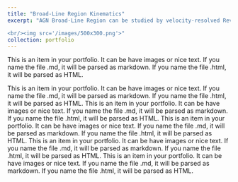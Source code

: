 ```yaml
---
title: "Broad-Line Region Kinematics"
excerpt: "AGN Broad-Line Region can be studied by velocity-resolved Reverberation mapping. AGN Broad-Line Region can be studied by velocity-resolved Reverberation mapping.AGN Broad-Line Region can be studied by velocity-resolved Reverberation mapping.AGN Broad-Line Region can be studied by velocity-resolved Reverberation mapping.AGN Broad-Line Region can be studied by velocity-resolved Reverberation mapping.AGN Broad-Line Region can be studied by velocity-resolved Reverberation mapping.AGN Broad-Line Region can be studied by velocity-resolved Reverberation mapping.AGN Broad-Line Region can be studied by velocity-resolved Reverberation mapping.AGN Broad-Line Region can be studied by velocity-resolved Reverberation mapping.

<br/><img src='/images/500x300.png'>"
collection: portfolio
---
```


This is an item in your portfolio. It can be have images or nice text. If you name the file .md, it will be parsed as markdown. If you name the file .html, it will be parsed as HTML. 

This is an item in your portfolio. It can be have images or nice text. If you name the file .md, it will be parsed as markdown. If you name the file .html, it will be parsed as HTML. 
This is an item in your portfolio. It can be have images or nice text. If you name the file .md, it will be parsed as markdown. If you name the file .html, it will be parsed as HTML. 
This is an item in your portfolio. It can be have images or nice text. If you name the file .md, it will be parsed as markdown. If you name the file .html, it will be parsed as HTML. 
This is an item in your portfolio. It can be have images or nice text. If you name the file .md, it will be parsed as markdown. If you name the file .html, it will be parsed as HTML. This is an item in your portfolio. It can be have images or nice text. If you name the file .md, it will be parsed as markdown. If you name the file .html, it will be parsed as HTML. 